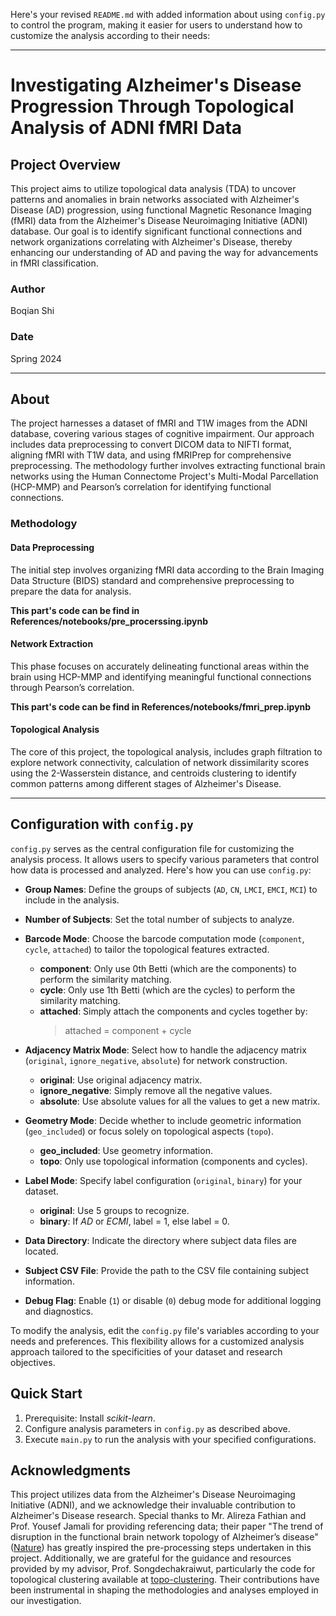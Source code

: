 Here's your revised `README.md` with added information about using `config.py` to control the program, making it easier for users to understand how to customize the analysis according to their needs:

---

# Investigating Alzheimer's Disease Progression Through Topological Analysis of ADNI fMRI Data

## Project Overview

This project aims to utilize topological data analysis (TDA) to uncover patterns and anomalies in brain networks associated with Alzheimer's Disease (AD) progression, using functional Magnetic Resonance Imaging (fMRI) data from the Alzheimer's Disease Neuroimaging Initiative (ADNI) database. Our goal is to identify significant functional connections and network organizations correlating with Alzheimer's Disease, thereby enhancing our understanding of AD and paving the way for advancements in fMRI classification.

### Author

Boqian Shi

### Date

Spring 2024

---

## About

The project harnesses a dataset of fMRI and T1W images from the ADNI database, covering various stages of cognitive impairment. Our approach includes data preprocessing to convert DICOM data to NIFTI format, aligning fMRI with T1W data, and using fMRIPrep for comprehensive preprocessing. The methodology further involves extracting functional brain networks using the Human Connectome Project's Multi-Modal Parcellation (HCP-MMP) and Pearson’s correlation for identifying functional connections.

### Methodology

#### Data Preprocessing

The initial step involves organizing fMRI data according to the Brain Imaging Data Structure (BIDS) standard and comprehensive preprocessing to prepare the data for analysis.

**This part's code can be find in References/notebooks/pre_procerssing.ipynb**

#### Network Extraction

This phase focuses on accurately delineating functional areas within the brain using HCP-MMP and identifying meaningful functional connections through Pearson’s correlation.

**This part's code can be find in References/notebooks/fmri_prep.ipynb**

#### Topological Analysis

The core of this project, the topological analysis, includes graph filtration to explore network connectivity, calculation of network dissimilarity scores using the 2-Wasserstein distance, and centroids clustering to identify common patterns among different stages of Alzheimer's Disease.

---

## Configuration with `config.py`

`config.py` serves as the central configuration file for customizing the analysis process. It allows users to specify various parameters that control how data is processed and analyzed. Here's how you can use `config.py`:

- **Group Names**: Define the groups of subjects (`AD`, `CN`, `LMCI`, `EMCI`, `MCI`) to include in the analysis.

- **Number of Subjects**: Set the total number of subjects to analyze.

- **Barcode Mode**: Choose the barcode computation mode (`component`, `cycle`, `attached`) to tailor the topological features extracted.
    - **component**: Only use 0th Betti (which are the components) to perform the similarity matching.
    - **cycle**: Only use 1th Betti (which are the cycles) to perform the similarity matching.
    - **attached**: Simply attach the components and cycles together by:
        > attached = component + cycle

- **Adjacency Matrix Mode**: Select how to handle the adjacency matrix (`original`, `ignore_negative`, `absolute`) for network construction.
    - **original**: Use original adjacency matrix.
    - **ignore_negative**: Simply remove all the negative values.
    - **absolute**: Use absolute values for all the values to get a new matrix.

- **Geometry Mode**: Decide whether to include geometric information (`geo_included`) or focus solely on topological aspects (`topo`).
    - **geo_included**: Use geometry information.
    - **topo**: Only use topological information (components and cycles).

- **Label Mode**: Specify label configuration (`original`, `binary`) for your dataset.
    - **original**: Use 5 groups to recognize.
    - **binary**: If *AD* or *ECMI*, label = 1, else label = 0.

- **Data Directory**: Indicate the directory where subject data files are located.

- **Subject CSV File**: Provide the path to the CSV file containing subject information.

- **Debug Flag**: Enable (`1`) or disable (`0`) debug mode for additional logging and diagnostics.

To modify the analysis, edit the `config.py` file's variables according to your needs and preferences. This flexibility allows for a customized analysis approach tailored to the specificities of your dataset and research objectives.

## Quick Start

1. Prerequisite: Install _scikit-learn_.
2. Configure analysis parameters in `config.py` as described above.
3. Execute `main.py` to run the analysis with your specified configurations.

## Acknowledgments

This project utilizes data from the Alzheimer's Disease Neuroimaging Initiative (ADNI), and we acknowledge their invaluable contribution to Alzheimer's Disease research. Special thanks to Mr. Alireza Fathian and Prof. Yousef Jamali for providing referencing data; their paper "The trend of disruption in the functional brain network topology of Alzheimer’s disease" ([Nature](https://www.nature.com/articles/s41598-022-18987-y)) has greatly inspired the pre-processing steps undertaken in this project. Additionally, we are grateful for the guidance and resources provided by my advisor, Prof. Songdechakraiwut, particularly the code for topological clustering available at [topo-clustering](https://github.com/topolearn/topo-clustering). Their contributions have been instrumental in shaping the methodologies and analyses employed in our investigation.
